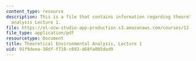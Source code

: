```yaml
---
content_type: resource
description: This is a file that contains information regarding theoretical environmental
  analysis Lecture 1.
file: https://ol-ocw-studio-app-production.s3.amazonaws.com/courses/12-009j-theoretical-environmental-analysis-spring-2015/91f9deea38dff718c093d68fa005dad9_MIT12_009JS15_1intro.pdf
file_type: application/pdf
resourcetype: Document
title: Theoretical Environmental Analysis, Lecture 1
uid: 91f9deea-38df-f718-c093-d68fa005dad9
---
```

